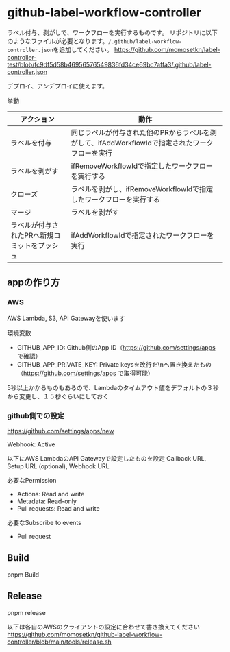 # github-label-workflow-controller

ラベル付与、剥がしで、ワークフローを実行するものです。
リポジトリに以下のようなファイルが必要となります。`/.github/label-workflow-controller.json`を追加してください。
https://github.com/momosetkn/label-controller-test/blob/fc9df5d58b46956576549836fd34ce69bc7affa3/.github/label-controller.json

デプロイ、アンデプロイに使えます。

挙動

| アクション                  | 動作                                                       |
|------------------------|----------------------------------------------------------|
| ラベルを付与                 | 同じラベルが付与された他のPRからラベルを剥がして、ifAddWorkflowIdで指定されたワークフローを実行 |
| ラベルを剥がす                | ifRemoveWorkflowIdで指定したワークフローを実行する                       |
| クローズ             | ラベルを剥がし、ifRemoveWorkflowIdで指定したワークフローを実行する               |
| マージ                    | ラベルを剥がす                                                  |
| ラベルが付与されたPRへ新規コミットをプッシュ | ifAddWorkflowIdで指定されたワークフローを実行                           |

## appの作り方

### AWS

AWS Lambda, S3, API Gatewayを使います

環境変数

- GITHUB_APP_ID: Github側のApp ID（https://github.com/settings/apps で確認）
- GITHUB_APP_PRIVATE_KEY: Private keysを改行を\nへ置き換えたもの（https://github.com/settings/apps で取得可能）

5秒以上かかるものもあるので、Lambdaのタイムアウト値をデフォルトの３秒から変更し、１５秒ぐらいにしておく

### github側での設定

https://github.com/settings/apps/new

Webhook: Active

以下にAWS LambdaのAPI Gatewayで設定したものを設定
Callback URL, Setup URL (optional), Webhook URL

必要なPermission

- Actions: Read and write
- Metadata: Read-only
- Pull requests: Read and write

必要なSubscribe to events

- Pull request

## Build

pnpm Build

## Release

pnpm release

以下は各自のAWSのクライアントの設定に合わせて書き換えてください
https://github.com/momosetkn/github-label-workflow-controller/blob/main/tools/release.sh
